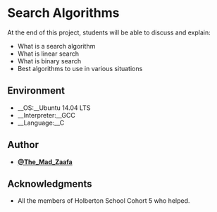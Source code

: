 # Search Algorithms
At the end of this project, students will be able to discuss and explain:

* What is a search algorithm
* What is linear search
* What is binary search
* Best algorithms to use in various situations

## Environment
* __OS:__Ubuntu 14.04 LTS
* __Interpreter:__GCC
* __Language:__C

## Author
* [**@The_Mad_Zaafa**](https://twitter.com/The_Mad_Zaafa)

## Acknowledgments
* All the members of Holberton School Cohort 5 who helped.